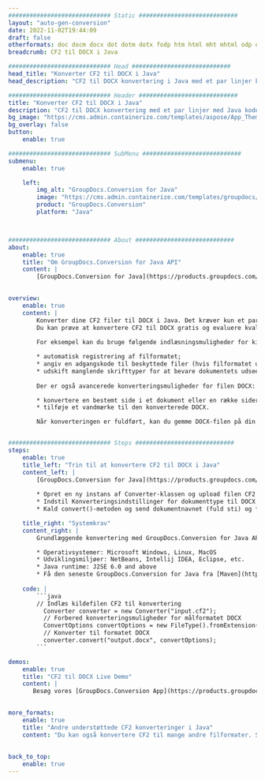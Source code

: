 ```yaml
---
############################# Static ############################
layout: "auto-gen-conversion"
date: 2022-11-02T19:44:09
draft: false
otherformats: doc docm docx dot dotm dotx fodp htm html mht mhtml odp odt otp pot potm potx pps ppsm ppsx ppt pptm pptx rtf
breadcrumb: CF2 til DOCX i Java

############################# Head ############################
head_title: "Konverter CF2 til DOCX i Java"
head_description: "CF2 til DOCX konvertering i Java med et par linjer kode. Konverter over 160 filformater ved hjælp af GroupDocs dokumentkonverterings-API for Java"

############################# Header ############################
title: "Konverter CF2 til DOCX i Java"
description: "CF2 til DOCX konvertering med et par linjer med Java kode"
bg_image: "https://cms.admin.containerize.com/templates/aspose/App_Themes/V3/images/bg/header1.png"
bg_overlay: false
button:
    enable: true

############################# SubMenu ############################
submenu:
    enable: true

    left:
        img_alt: "GroupDocs.Conversion for Java"
        image: "https://cms.admin.containerize.com/templates/groupdocs/images/product-logos/90x90-noborder/groupdocs-conversion-java.png"
        product: "GroupDocs.Conversion"
        platform: "Java"



############################# About ############################
about:
    enable: true
    title: "Om GroupDocs.Conversion for Java API"
    content: |
        [GroupDocs.Conversion for Java](https://products.groupdocs.com/conversion/java/) er en avanceret filformatkonverterings-API til konvertering mellem populære billed- og dokumentformater såsom Microsoft Office, OpenDocument, PDF, HTML, e-mail, CAD. og meget mere med blot et par linjer kode. Den native API registrerer automatisk formaterne af de originale dokumenter og tilbyder mange muligheder for at tilpasse de konverterede dokumenter. Sammen med funktionen til at udtrække information fra et dokument, understøtter den også caching af konverteringsresultaterne til den lokale disk som standard. Enhver form for cachelagring kan dog understøttes ved at implementere de passende grænseflader - Amazon S3, Dropbox, Google Drive, Windows Azure, Reddis eller andre.
    

overview:
    enable: true
    content: |
        Konverter dine CF2 filer til DOCX i Java. Det kræver kun et par linjer med Java kode på enhver platform efter eget valg, såsom Windows, Linux, macOS.
        Du kan prøve at konvertere CF2 til DOCX gratis og evaluere kvaliteten af ​​konverteringsresultaterne. Sammen med simple filkonverteringsscripts kan du prøve mere sofistikerede muligheder for at indlæse CF2-kildefilen og gemme DOCX-outputtet. 
        
        For eksempel kan du bruge følgende indlæsningsmuligheder for kilden CF2:

        * automatisk registrering af filformatet;
        * angiv en adgangskode til beskyttede filer (hvis filformatet understøtter det);
        * udskift manglende skrifttyper for at bevare dokumentets udseende.
        
        Der er også avancerede konverteringsmuligheder for filen DOCX:

        * konvertere en bestemt side i et dokument eller en række sider;
        * tilføje et vandmærke til den konverterede DOCX.

        Når konverteringen er fuldført, kan du gemme DOCX-filen på din lokale filsti eller på et tredjepartslager såsom FTP, Amazon S3, Google Drive, Dropbox osv. Bemærk venligst - for at konvertere CF2 til DOCX, behøver du ikke installere yderligere software, såsom MS Office, Open Office, Adobe Acrobat Reader osv.


############################# Steps ############################
steps:
    enable: true
    title_left: "Trin til at konvertere CF2 til DOCX i Java"
    content_left: |
        [GroupDocs.Conversion for Java](https://products.groupdocs.com/conversion/java/) giver udviklere mulighed for nemt at konvertere CF2 fil til DOCX med et par linjer kode.
        
        * Opret en ny instans af Converter-klassen og upload filen CF2 med den fulde sti
        * Indstil Konverteringsindstillinger for dokumenttype til DOCX
        * Kald convert()-metoden og send dokumentnavnet (fuld sti) og formatet (DOCX) som en parameter

    title_right: "Systemkrav"
    content_right: |
        Grundlæggende konvertering med GroupDocs.Conversion for Java API kan udføres med blot et par linjer kode. Vores API'er understøttes på alle større platforme og operativsystemer. Før du udfører koden nedenfor, skal du sørge for, at du har følgende forudsætninger installeret på dit system.

        * Operativsystemer: Microsoft Windows, Linux, MacOS
        * Udviklingsmiljøer: NetBeans, Intellij IDEA, Eclipse, etc.
        * Java runtime: J2SE 6.0 and above
        * Få den seneste GroupDocs.Conversion for Java fra [Maven](https://repository.groupdocs.com/webapp/#/artifacts/browse/tree/General/repo/com/groupdocs/groupdocs-conversion)
         
    code: |
        ```java    
        // Indlæs kildefilen CF2 til konvertering
          Converter converter = new Converter("input.cf2");
          // Forbered konverteringsmuligheder for målformatet DOCX
          ConvertOptions convertOptions = new FileType().fromExtension("docx").getConvertOptions();
          // Konverter til formatet DOCX
          converter.convert("output.docx", convertOptions);
        ```

demos:
    enable: true
    title: "CF2 til DOCX Live Demo"
    content: |
       Besøg vores [GroupDocs.Conversion App](https://products.groupdocs.app/conversion/family) websted, og prøv CF2 til DOCX konvertering nu. Den gratis demo har følgende fordele
          

more_formats:
    enable: true
    title: "Andre understøttede CF2 konverteringer i Java"
    content: "Du kan også konvertere CF2 til mange andre filformater. Se venligst listen nedenfor."
       
       
back_to_top:
    enable: true
---
```

